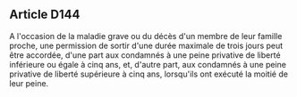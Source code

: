Article D144
----
A l'occasion de la maladie grave ou du décès d'un membre de leur famille proche,
une permission de sortir d'une durée maximale de trois jours peut être accordée,
d'une part aux condamnés à une peine privative de liberté inférieure ou égale à
cinq ans, et, d'autre part, aux condamnés à une peine privative de liberté
supérieure à cinq ans, lorsqu'ils ont exécuté la moitié de leur peine.
